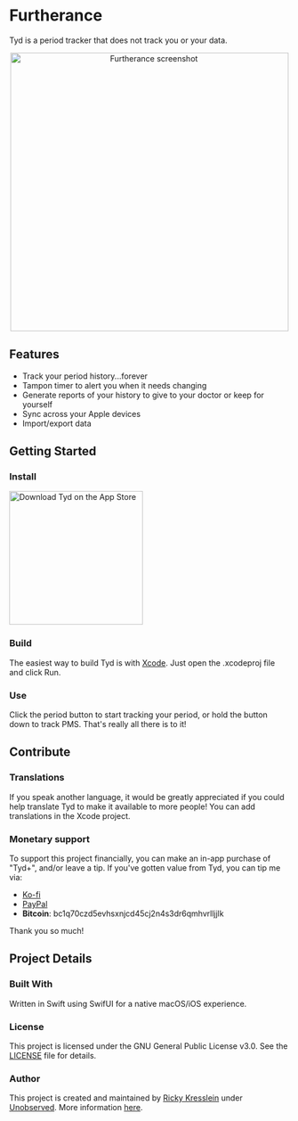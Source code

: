 # Furtherance
Tyd is a period tracker that does not track you or your data.

<p align="center">
    <img width="500px" src="https://unobserved.io/assets/screenshots/furtherance-mac.png" alt="Furtherance screenshot"/>
</p>

## Features
* Track your period history...forever
* Tampon timer to alert you when it needs changing
* Generate reports of your history to give to your doctor or keep for yourself
* Sync across your Apple devices
* Import/export data

## Getting Started

### Install

<a href="https://apps.apple.com/app/tyd-period-tracker/id6475370726"><img width='240' alt="Download Tyd on the App Store" src="https://furtherance.app/images/app-store-black.svg"/></a>

### Build
The easiest way to build Tyd is with [Xcode](https://apps.apple.com/us/app/xcode/id497799835?mt=12). Just open the .xcodeproj file and click Run.

### Use
Click the period button to start tracking your period, or hold the button down to track PMS. That's really all there is to it!

## Contribute

### Translations
If you speak another language, it would be greatly appreciated if you could help translate Tyd to make it available to more people! You can add translations in the Xcode project.

### Monetary support
To support this project financially, you can make an in-app purchase of "Tyd+", and/or leave a tip.
If you've gotten value from Tyd, you can tip me via:
* [Ko-fi](https://ko-fi.com/unobserved)
* [PayPal](https://www.paypal.com/donate/?hosted_button_id=TLYY8YZ424VRL)
* **Bitcoin**: bc1q70czd5evhsxnjcd45cj2n4s3dr6qmhvrlljjlk

Thank you so much!

## Project Details

### Built With
Written in Swift using SwifUI for a native macOS/iOS experience.

### License
This project is licensed under the GNU General Public License v3.0. See the [LICENSE](LICENSE) file for details.

### Author
This project is created and maintained by [Ricky Kresslein](https://kressle.in) under [Unobserved](https://unobserved.io). More information [here](https://unobserved.io/tyd/).
